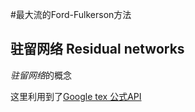 #最大流的Ford-Fulkerson方法

## 驻留网络 Residual networks
*驻留网络*的概念


这里利用到了[Google tex 公式API](http://chart.apis.google.com/chart?cht=tx&chl=\Pi)
